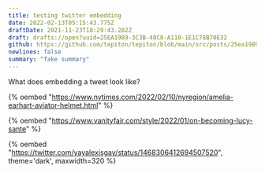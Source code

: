```yaml
---
title: testing twitter embedding
date: 2022-02-13T05:15:43.775Z
draftDate: 2021-11-23T18:29:43.282Z
draft: drafts://open?uuid=25EA1989-3C3B-48C8-A110-1E1C78B70E32
github: https://github.com/tepiton/tepiton/blob/main/src/posts/25ea1989-3c3b-48c8-a110-1e1c78b70e32.md
newlines: false
summary: "fake summary"
---
```

What does embedding a tweet look like?

{% oembed "https://www.nytimes.com/2022/02/10/nyregion/amelia-earhart-aviator-helmet.html" %}

<!-- excerpt -->

{% oembed "https://www.vanityfair.com/style/2022/01/on-becoming-lucy-sante" %}

{% oembed "https://twitter.com/yayalexisgay/status/1468306412694507520", theme='dark', maxwidth=320 %}
